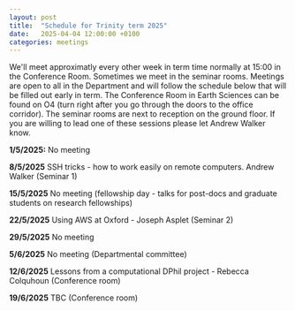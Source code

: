 ```yaml
---
layout: post
title:  "Schedule for Trinity term 2025"
date:   2025-04-04 12:00:00 +0100
categories: meetings
---
```

We'll meet approximatly every other week in term time normally at 15:00 in the Conference 
Room. Sometimes we meet in the seminar rooms. Meetings are open to all in the Department and will follow the schedule 
below that will be filled out early in term.
The Conference Room in Earth Sciences can be found on O4 (turn right after
you go through the doors to the office corridor). The seminar rooms are next to reception on the ground floor.
If you are willing to lead one of these sessions please let Andrew Walker know.

**1/5/2025:** No meeting

**8/5/2025** SSH tricks - how to work easily on remote computers. Andrew Walker (Seminar 1)

**15/5/2025** No meeting (fellowship day - talks for post-docs and graduate students on research fellowships)

**22/5/2025** Using AWS at Oxford - Joseph Asplet (Seminar 2)

**29/5/2025** No meeting

**5/6/2025** No meeting (Departmental committee)

**12/6/2025** Lessons from a computational DPhil project - Rebecca Colquhoun (Conference room)

**19/6/2025** TBC (Conference room)
